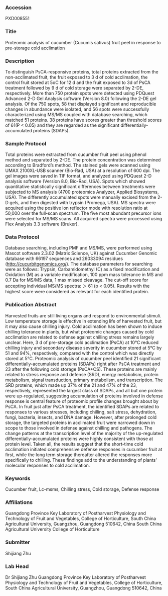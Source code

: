 ### Accession
PXD008551

### Title
Proteomic analysis of cucumber (Cucumis sativus) fruit peel in response to pre-storage cold acclimation

### Description
To distinguish PsCA-responsive proteins, total proteins extracted from the non-acclimated fruit, the fruit exposed to 3 d of cold acclimation, the control fruit stored at 5oC for 12 d  and the fruit exposed to 3d of PsCA treatment followed by 9 d of cold storage were separated by 2-DE, respectively. More than 750 protein spots were detected using PDQuest Advanced 2-D Gel Analysis software (Version 8.0) following the 2-DE gel analysis. Of the 750 spots, 58 that displayed significant and reproducible changes in abundance were isolated, and 56 spots were successfully characterized using MS/MS coupled with database searching, which matched 51 proteins. 38 proteins have scores greater than threshold scores of 61(P < 0.05) and they are regarded as the significant differentially- accumulated proteins (SDAPs).

### Sample Protocol
Total proteins were extracted from cucumber fruit peel using phenol method and separated by 2-DE. The protein concentration was determined according to Bradford’s method. The stained gels were scanned using UMAX 2100XL-USB scanner (Bio-Rad, USA) at a resolution of 600 dpi. The gel images were saved in TIF format, and analyzed using PDQuest 2-D analysis software (Version 8.0, Bio-Rad, USA). Spots which showed quantitative statistically significant differences between treatments were subjected to MS analysis (4700 proteomics Analyzer, Applied Biosystems, USA). The differently accumulated spots were manually excised from the 2-D gels, and then digested with trypsin (Promega, USA). MS spectra were acquired using the positive ion reflector mode with resolution ratio at 50,000 over the full-scan spectrum. The five most abundant precursor ions were selected for MS/MS scans. All acquired spectra were processed using Flex Analysis 3.3 software (Bruker).

### Data Protocol
Database searching, including PMF and MS/MS, were performed using Mascot software 2.3.02 (Matrix Science, UK) against Cucumber Genomic database with 66197 sequences and 26033094 residues (http://cucurbitgenomics.org/). The database parameters for searching were as follows: Trypsin, Carbamidomethyl (C) as a fixed modification and Oxidation (M) as a variable modification, 100 ppm mass tolerance in MS and 0.7 Da for MS/MS data, 1 max missed cleavage. The cut-off score for accepting individual MS/MS spectra: ＞ 61 (p < 0.05). Results with the highest score were considered as relevant for each identified protein.

### Publication Abstract
Harvested fruits are still living organs and respond to environmental stimuli. Low temperature storage is effective in extending life of harvested fruit, but it may also cause chilling injury. Cold acclimation has been shown to induce chilling tolerance in plants, but what proteomic changes caused by cold acclimation are related to defense against chilling stress remains largely unclear. Here, 3 d of pre-storage cold acclimation (PsCA) at 10&#xb0;C reduced chilling injury and secondary disease severity in cucumber stored at 5&#xb0;C by 51 and 94%, respectively, compared with the control which was directly stored at 5&#xb0;C. Proteomic analysis of cucumber peel identified 21 significant differentially-accumulated proteins (SDAPs) right after PsCA treatment and 23 after the following cold storage (PsCA+CS). These proteins are mainly related to stress response and defense (SRD), energy metabolism, protein metabolism, signal transduction, primary metabolism, and transcription. The SRD proteins, which made up 37% of the 21 and 47% of the 23, respectively, represented the largest class of SDAPs, and all but one protein were up-regulated, suggesting accumulation of proteins involved in defense response is central feature of proteomic profile changes brought about by PsCA. In fruit just after PsCA treatment, the identified SDAPs are related to responses to various stresses, including chilling, salt stress, dehydration, fungi, bacteria, insects, and DNA damage. However, after prolonged cold storage, the targeted proteins in acclimated fruit were narrowed down in scope to those involved in defense against chilling and pathogens. The change patterns at the transcription level of the majority of the up-regulated differentially-accumulated proteins were highly consistent with those at protein level. Taken all, the results suggest that the short-time cold acclimation initiated comprehensive defense responses in cucumber fruit at first, while the long term storage thereafter altered the responses more specifically to chilling. These findings add to the understanding of plants' molecular responses to cold acclimation.

### Keywords
Cucumber fruit, Lc-msms, Chilling stress, Cold storage, Defense response

### Affiliations
Guangdong Province Key Laboratory of Postharvest Physiology and Technology of Fruit and Vegetables, College of Horticulture, South China Agricultural University, Guangzhou, Guangdong 510642, China
South China Agricultural University College of Horticulture

### Submitter
Shijiang Zhu

### Lab Head
Dr Shijiang Zhu
Guangdong Province Key Laboratory of Postharvest Physiology and Technology of Fruit and Vegetables, College of Horticulture, South China Agricultural University, Guangzhou, Guangdong 510642, China



